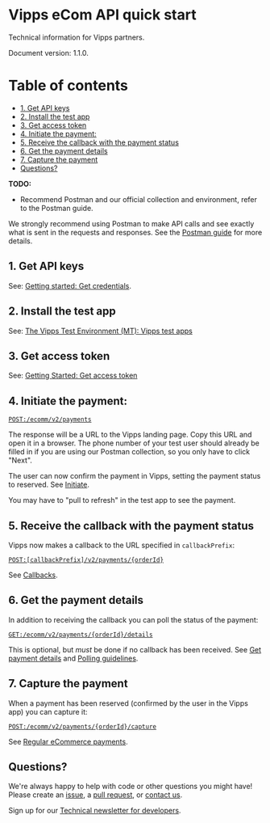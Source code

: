 <!-- START_METADATA
---
title: Quick start guide
sidebar_position: 12
---
END_METADATA -->


# Vipps eCom API quick start

Technical information for Vipps partners.

Document version: 1.1.0.

<!-- START_TOC -->

# Table of contents

* [1. Get API keys](#1-get-api-keys)
* [2. Install the test app](#2-install-the-test-app)
* [3. Get access token](#3-get-access-token)
* [4. Initiate the payment:](#4-initiate-the-payment)
* [5. Receive the callback with the payment status](#5-receive-the-callback-with-the-payment-status)
* [6. Get the payment details](#6-get-the-payment-details)
* [7. Capture the payment](#7-capture-the-payment)
* [Questions?](#questions)

<!-- END_TOC -->

**TODO:**

- Recommend Postman and our official collection and environment, refer to the Postman guide.

We strongly recommend using Postman to make API calls and see exactly what is
sent in the requests and responses.
See the
[Postman guide](vipps-ecom-postman.md)
for more details.

## 1. Get API keys

See:
[Getting started: Get credentials](https://github.com/vippsas/vipps-developers/blob/master/vipps-getting-started.md#get-credentials).

## 2. Install the test app

See:
[The Vipps Test Environment (MT): Vipps test apps](https://github.com/vippsas/vipps-developers/blob/master/vipps-test-environment.md#vipps-test-apps)

## 3. Get access token

See:
[Getting Started: Get access token](https://github.com/vippsas/vipps-developers/blob/master/vipps-getting-started.md#get-an-access-token)

## 4. Initiate the payment:

[`POST:/ecomm/v2/payments`](https://vippsas.github.io/vipps-developer-docs/api/ecom#tag/Vipps-eCom-API/operation/initiatePaymentV3UsingPOST)

The response will be a URL to the Vipps landing page.
Copy this URL and open it in a browser.
The phone number of your test user should already be filled in if you are using
our Postman collection, so you only have to click "Next".

The user can now confirm the payment in Vipps, setting the payment status to reserved.
See [Initiate](#initiate).

You may have to "pull to refresh" in the test app to see the payment.

## 5. Receive the callback with the payment status

Vipps now makes a callback to the URL specified in `callbackPrefix`:

[`POST:[callbackPrefix]/v2/payments/{orderId}`](https://vippsas.github.io/vipps-developer-docs/api/ecom#tag/Merchant-Endpoints/operation/transactionUpdateCallbackForRegularPaymentUsingPOST)

See [Callbacks](#callbacks).

## 6. Get the payment details

In addition to receiving the callback you can poll the status of the payment:

[`GET:/ecomm/v2/payments/{orderId}/details`](https://vippsas.github.io/vipps-developer-docs/api/ecom#tag/Vipps-eCom-API/operation/getPaymentDetailsUsingGET)

This is optional, but _must_ be done if no callback has been received.
See
[Get payment details](#get-payment-details)
and
[Polling guidelines](vipps-ecom-api.md#polling-guidelines).

## 7. Capture the payment

When a payment has been reserved (confirmed by the user in the Vipps app)
you can capture it:

[`POST:/ecomm/v2/payments/{orderId}/capture`](https://vippsas.github.io/vipps-developer-docs/api/ecom#tag/Vipps-eCom-API/operation/capturePaymentUsingPOST)

See [Regular eCommerce payments](#regular-ecommerce-payments).

## Questions?

We're always happy to help with code or other questions you might have!
Please create an [issue](https://github.com/vippsas/vipps-ecom-api/issues),
a [pull request](https://github.com/vippsas/vipps-ecom-api/pulls),
or [contact us](https://github.com/vippsas/vipps-developers/blob/master/contact.md).

Sign up for our [Technical newsletter for developers](https://github.com/vippsas/vipps-developers/tree/master/newsletters).
